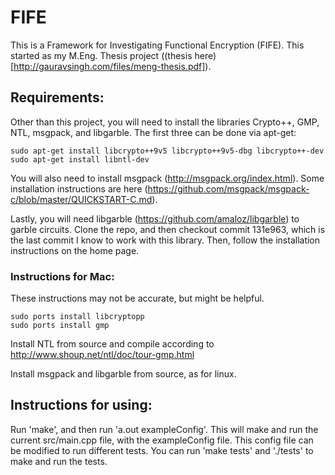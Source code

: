 # FIFE

This is a Framework for Investigating Functional Encryption (FIFE). This started as my M.Eng. Thesis project ((thesis here)[http://gauravsingh.com/files/meng-thesis.pdf]).

## Requirements:

Other than this project, you will need to install the libraries Crypto++, GMP, NTL, msgpack, and libgarble. The first three can be done via apt-get:
```
sudo apt-get install libcrypto++9v5 libcrypto++9v5-dbg libcrypto++-dev
sudo apt-get install libntl-dev
```
You will also need to install msgpack (http://msgpack.org/index.html). Some installation instructions are here (https://github.com/msgpack/msgpack-c/blob/master/QUICKSTART-C.md).

Lastly, you will need libgarble (https://github.com/amaloz/libgarble) to garble circuits. Clone the repo, and then checkout commit 131e963, which is the last commit I know to work with this library. Then, follow the installation instructions on the home page.

### Instructions for Mac:

These instructions may not be accurate, but might be helpful.
```
sudo ports install libcryptopp
sudo ports install gmp
```

Install NTL from source and compile according to http://www.shoup.net/ntl/doc/tour-gmp.html

Install msgpack and libgarble from source, as for linux.

## Instructions for using:

Run 'make', and then run 'a.out exampleConfig'. This will make and run the current src/main.cpp file, with the exampleConfig file. This config file can be modified to run different tests. You can run 'make tests' and './tests' to make and run the tests.
